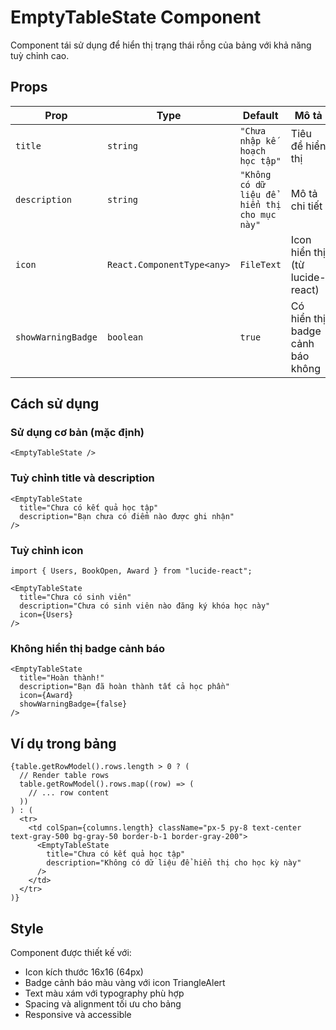 # EmptyTableState Component

Component tái sử dụng để hiển thị trạng thái rỗng của bảng với khả năng tuỳ chỉnh cao.

## Props

| Prop | Type | Default | Mô tả |
|------|------|---------|-------|
| `title` | `string` | `"Chưa nhập kế hoạch học tập"` | Tiêu đề hiển thị |
| `description` | `string` | `"Không có dữ liệu để hiển thị cho mục này"` | Mô tả chi tiết |
| `icon` | `React.ComponentType<any>` | `FileText` | Icon hiển thị (từ lucide-react) |
| `showWarningBadge` | `boolean` | `true` | Có hiển thị badge cảnh báo không |

## Cách sử dụng

### Sử dụng cơ bản (mặc định)
```tsx
<EmptyTableState />
```

### Tuỳ chỉnh title và description
```tsx
<EmptyTableState
  title="Chưa có kết quả học tập"
  description="Bạn chưa có điểm nào được ghi nhận"
/>
```

### Tuỳ chỉnh icon
```tsx
import { Users, BookOpen, Award } from "lucide-react";

<EmptyTableState
  title="Chưa có sinh viên"
  description="Chưa có sinh viên nào đăng ký khóa học này"
  icon={Users}
/>
```

### Không hiển thị badge cảnh báo
```tsx
<EmptyTableState
  title="Hoàn thành!"
  description="Bạn đã hoàn thành tất cả học phần"
  icon={Award}
  showWarningBadge={false}
/>
```

## Ví dụ trong bảng

```tsx
{table.getRowModel().rows.length > 0 ? (
  // Render table rows
  table.getRowModel().rows.map((row) => (
    // ... row content
  ))
) : (
  <tr>
    <td colSpan={columns.length} className="px-5 py-8 text-center text-gray-500 bg-gray-50 border-b-1 border-gray-200">
      <EmptyTableState
        title="Chưa có kết quả học tập"
        description="Không có dữ liệu để hiển thị cho học kỳ này"
      />
    </td>
  </tr>
)}
```

## Style

Component được thiết kế với:
- Icon kích thước 16x16 (64px)
- Badge cảnh báo màu vàng với icon TriangleAlert
- Text màu xám với typography phù hợp
- Spacing và alignment tối ưu cho bảng
- Responsive và accessible
